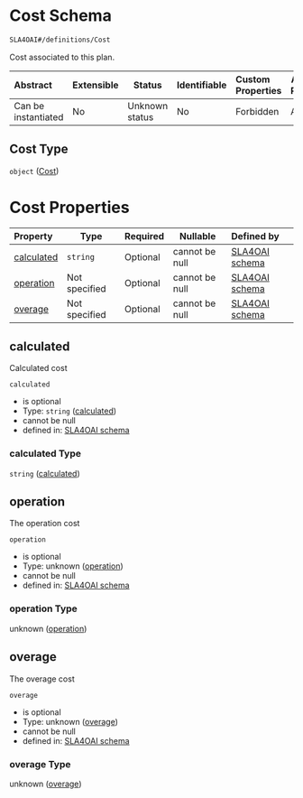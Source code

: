 # Cost Schema

```txt
SLA4OAI#/definitions/Cost
```

Cost associated to this plan.


| Abstract            | Extensible | Status         | Identifiable | Custom Properties | Additional Properties | Access Restrictions | Defined In                                                                       |
| :------------------ | ---------- | -------------- | ------------ | :---------------- | --------------------- | ------------------- | -------------------------------------------------------------------------------- |
| Can be instantiated | No         | Unknown status | No           | Forbidden         | Allowed               | none                | [SLA4OAI.schema.json\*](../SLA4OAI.schema.json "open original schema") |

## Cost Type

`object` ([Cost](sla4oai-definitions-cost.md))

# Cost Properties

| Property                  | Type          | Required | Nullable       | Defined by                                                                                                               |
| :------------------------ | ------------- | -------- | -------------- | :----------------------------------------------------------------------------------------------------------------------- |
| [calculated](#calculated) | `string`      | Optional | cannot be null | [SLA4OAI schema](sla4oai-definitions-cost-properties-calculated.md "SLA4OAI#/definitions/Cost/properties/calculated") |
| [operation](#operation)   | Not specified | Optional | cannot be null | [SLA4OAI schema](sla4oai-definitions-cost-properties-operation.md "SLA4OAI#/definitions/Cost/properties/operation")   |
| [overage](#overage)       | Not specified | Optional | cannot be null | [SLA4OAI schema](sla4oai-definitions-cost-properties-overage.md "SLA4OAI#/definitions/Cost/properties/overage")       |

## calculated

Calculated cost


`calculated`

-   is optional
-   Type: `string` ([calculated](sla4oai-definitions-cost-properties-calculated.md))
-   cannot be null
-   defined in: [SLA4OAI schema](sla4oai-definitions-cost-properties-calculated.md "SLA4OAI#/definitions/Cost/properties/calculated")

### calculated Type

`string` ([calculated](sla4oai-definitions-cost-properties-calculated.md))

## operation

The operation cost


`operation`

-   is optional
-   Type: unknown ([operation](sla4oai-definitions-cost-properties-operation.md))
-   cannot be null
-   defined in: [SLA4OAI schema](sla4oai-definitions-cost-properties-operation.md "SLA4OAI#/definitions/Cost/properties/operation")

### operation Type

unknown ([operation](sla4oai-definitions-cost-properties-operation.md))

## overage

The overage cost


`overage`

-   is optional
-   Type: unknown ([overage](sla4oai-definitions-cost-properties-overage.md))
-   cannot be null
-   defined in: [SLA4OAI schema](sla4oai-definitions-cost-properties-overage.md "SLA4OAI#/definitions/Cost/properties/overage")

### overage Type

unknown ([overage](sla4oai-definitions-cost-properties-overage.md))
